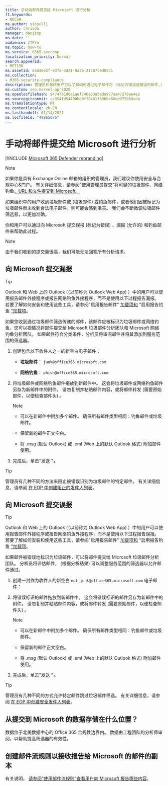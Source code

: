 ```yaml
---
title: 手动将邮件提交给 Microsoft 进行分析
f1.keywords:
- NOCSH
ms.author: siosulli
author: chrisda
manager: dansimp
ms.date: ''
audience: ITPro
ms.topic: how-to
ms.service: O365-seccomp
localization_priority: Normal
search.appverid:
- MET150
ms.assetid: dad30e2f-93fe-4d21-9a36-21c87ced85c1
ms.collection:
- M365-security-compliance
description: 管理员和最终用户可以了解如何通过电子邮件将 (标记为错误或错误的邮件，) Microsoft 进行分析。
ms.custom: seo-marvel-apr2020
ms.openlocfilehash: 94747b1d0a1aef746a63abada977aa47270ae4e2
ms.sourcegitcommit: cc354fd54400be0ff0401f60bbe68ed975b69cda
ms.translationtype: MT
ms.contentlocale: zh-CN
ms.lasthandoff: 01/14/2021
ms.locfileid: "49865076"
---
```

# <a name="manually-submit-messages-to-microsoft-for-analysis"></a>手动将邮件提交给 Microsoft 进行分析

[!INCLUDE [Microsoft 365 Defender rebranding](../includes/microsoft-defender-for-office.md)]


> [!NOTE]
> 如果你是具有 Exchange Online 邮箱的组织的管理员，我们建议你使用安全与合规中心&门户。 有关详细信息，请参阅"使用管理员提交"将可疑的垃圾邮件、网络钓鱼[、URL 和文件提交到 Microsoft。](admin-submission.md)

如果组织中的用户收到垃圾邮件或 (垃圾邮件) 或钓鱼邮件，或者他们因被标记为垃圾邮件而未收到合法电子邮件，则可能会感到沮丧。 我们会不断微调垃圾邮件筛选器，以更加准确。

你和用户可以通过向 Microsoft 提交误报 (标记为错误) 、漏报 (允许的) 和钓鱼邮件来帮助此过程。

> [!NOTE]
> 由于我们收到的提交量很高，我们可能无法回答所有分析请求。

## <a name="submit-false-negatives-to-microsoft"></a>向 Microsoft 提交漏报

> [!TIP]
> Outlook 和 Web 上的 Outlook (（以前称为 Outlook Web App) ）中的用户可以使用报告邮件外接程序或报告网络钓鱼外接程序，而不是使用以下过程报告漏报。 若要了解如何安装和使用这些工具，请参阅"启用报告邮件" [加载项和](enable-the-report-message-add-in.md) "启用报告钓鱼 ["加载项](enable-the-report-phish-add-in.md)。

如果您收到通过垃圾邮件筛选传递的邮件，该邮件应被标识为垃圾邮件或网络钓鱼，您可以视情况将邮件提交给 Microsoft 垃圾邮件分析团队和 Microsoft 网络钓鱼分析团队。 如果邮件符合分类条件，分析员将审阅邮件并将其添加到服务范围的筛选器。

1. 创建包含以下收件人之一的新空白电子邮件：

   - **垃圾邮件**： `junk@office365.microsoft.com`

   - **网络钓鱼**： `phish@office365.microsoft.com`

2. 将垃圾邮件或网络钓鱼邮件拖放到新邮件中。 这会将垃圾邮件或网络钓鱼邮件另存为新邮件中的附件。 请勿复制并粘贴邮件内容，或将邮件转发 (需要原始邮件，以便检查邮件头) 。

   > [!NOTE]
   >
   > - 可以在新邮件中附加多个邮件。 确保所有邮件类型相同：钓鱼邮件或垃圾邮件。
   >
   > - 保留新的邮件正文空白。
   >
   > - 将 .msg (默认 Outlook) 或 .eml (Web 上的默认 Outlook 格式) 附加邮件使用。

3. 完成后，单击"发送 **"。**

> [!TIP]
> 管理员有几种不同的方法来阻止被错误识别为垃圾邮件的特定邮件。 有关详细信息，请参阅 [在 EOP 中创建阻止的发件人列表](create-block-sender-lists-in-office-365.md)。

## <a name="submit-false-positives-to-microsoft"></a>向 Microsoft 提交误报

> [!TIP]
> Outlook 和 Web 上的 Outlook (（以前称为 Outlook Web App) ）中的用户可以使用报告邮件外接程序或报告网络钓鱼外接程序，而不是使用以下过程报告误报。 若要了解如何安装和使用这些工具，请参阅"启用报告邮件" [加载项和](enable-the-report-message-add-in.md) "启用报告钓鱼 ["加载项](enable-the-report-phish-add-in.md)。


如果邮件被错误地标识为垃圾邮件，可以将邮件提交给 Microsoft 垃圾邮件分析团队。 分析员将评估邮件， (根据分析结果) 可以调整服务范围的筛选器以允许邮件通过。

1. 创建一封作为收件人的新空白 `not_junk@office365.microsoft.com` 电子邮件：

2. 将错误标识的邮件拖放到新邮件中。 这会将错误标识的邮件另存为新邮件中的附件。 请勿复制并粘贴邮件内容，或将邮件转发 (需要原始邮件，以便检查邮件头) 。

   > [!NOTE]
   >
   > - 可以在新邮件中附加多个邮件。 确保所有邮件类型相同：钓鱼邮件或垃圾邮件。
   >
   > - 保留新的邮件正文空白。
   >
   > - 将 .msg (默认 Outlook) 或 .eml (Web 上的默认 Outlook 格式) 附加邮件使用。

3. 完成后，单击"发送 **"。**

> [!TIP]
> 管理员有几种不同的方式允许特定邮件跳过垃圾邮件筛选。 有关详细信息，请参阅 [在 EOP 中创建安全发件人列表](create-safe-sender-lists-in-office-365.md)。

## <a name="where-is-the-data-from-submissions-to-microsoft-stored"></a>从提交到 Microsoft 的数据存储在什么位置？

数据位于北美数据中心的 Office 365 合规性边界内。 数据由工程团队的分析师审阅，以帮助提高筛选器的有效性。

## <a name="create-a-mail-flow-rule-to-receive-copies-of-messages-that-are-reported-to-microsoft"></a>创建邮件流规则以接收报告给 Microsoft 的邮件的副本

有关说明， [请参阅"使用邮件流规则"查看用户向 Microsoft 报告哪些内容](use-mail-flow-rules-to-see-what-your-users-are-reporting-to-microsoft.md)。
